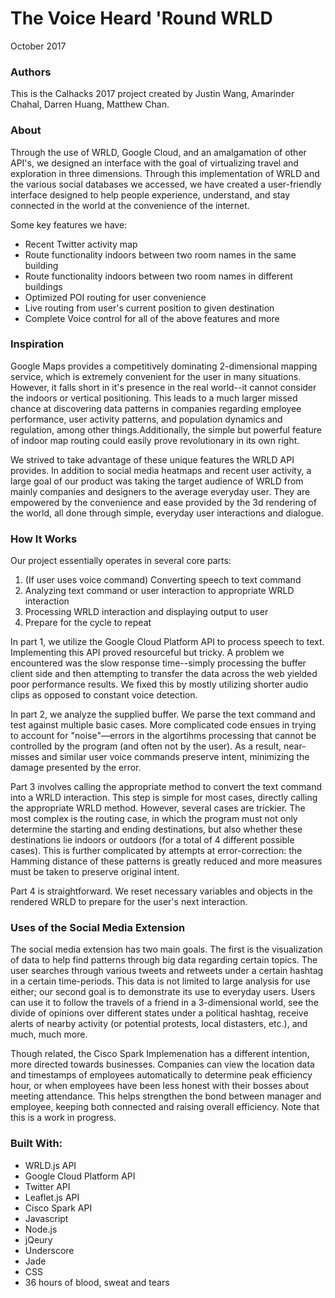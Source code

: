 # The Voice Heard 'Round WRLD

October 2017

### Authors
This is the Calhacks 2017 project created by Justin Wang, Amarinder Chahal, Darren Huang, Matthew Chan. 

### About
Through the use of WRLD, Google Cloud, and an amalgamation of other API's, we designed an interface with the goal of virtualizing travel and exploration in three dimensions.  Through this implementation of WRLD and the various social databases we accessed, we have created a user-friendly interface designed to help people experience, understand, and stay connected in the world at the convenience of the internet.

Some key features we have:

- Recent Twitter activity map
- Route functionality indoors between two room names in the same building
- Route functionality indoors between two room names in different buildings
- Optimized POI routing for user convenience
- Live routing from user's current position to given destination
- Complete Voice control for all of the above features and more

### Inspiration

Google Maps provides a competitively dominating 2-dimensional mapping service, which is extremely convenient for the user in many situations. However, it falls short in it's presence in the real world--it cannot consider the indoors or vertical positioning. This leads to a much larger missed chance at discovering data patterns in companies regarding employee performance, user activity patterns, and population dynamics and regulation, among other things.Additionally, the simple but powerful feature of indoor map routing could easily prove revolutionary in its own right.

We strived to take advantage of these unique features the WRLD API provides. In addition to social media heatmaps and recent user activity, a large goal of our product was taking the target audience of WRLD from mainly companies and designers to the average everyday user. They are empowered by the convenience and ease provided by the 3d rendering of the world, all done through simple, everyday user interactions and dialogue. 

### How It Works

Our project essentially operates in several core parts:

1. (If user uses voice command) Converting speech to text command
2. Analyzing text command or user interaction to appropriate WRLD interaction
3. Processing WRLD interaction and displaying output to user
4. Prepare for the cycle to repeat
    
In part 1, we utilize the Google Cloud Platform API to process speech to text. Implementing this API proved resourceful but tricky. A problem we encountered was the slow response time--simply processing the buffer client side and then attempting to transfer the data across the web yielded poor performance results. We fixed this by mostly utilizing shorter audio clips as opposed to constant voice detection.

In part 2, we analyze the supplied buffer. We parse the text command and test against multiple basic cases. More complicated code ensues in trying to account for "noise"&mdash;errors in the algortihms processing that cannot be controlled by the program (and often not by the user). As a result, near-misses and similar user voice commands preserve intent, minimizing the damage presented by the error.

Part 3 involves calling the appropriate method to convert the text command into a WRLD interaction. This step is simple for most cases, directly calling the appropriate WRLD method. However, several cases are trickier. The most complex is the routing case, in which the program must not only determine the starting and ending destinations, but also whether these destinations lie indoors or outdoors (for a total of 4 different possible cases). This is further complicated by attempts at error-correction: the Hamming distance of these patterns is greatly reduced and more measures must be taken to preserve original intent.

Part 4 is straightforward. We reset necessary variables and objects in the rendered WRLD to prepare for the user's next interaction.

### Uses of the Social Media Extension

The social media extension has two main goals. The first is the visualization of data to help find patterns through big data regarding certain topics. The user searches through various tweets and retweets under a certain hashtag in a certain time-periods. This data is not limited to large analysis for use either; our second goal is to demonstrate its use to everyday users. Users can use it to follow the travels of a friend in a 3-dimensional world, see the divide of opinions over different states under a political hashtag, receive alerts of nearby activity (or potential protests, local distasters, etc.), and much, much more.

Though related, the Cisco Spark Implemenation has a different intention, more directed towards businesses. Companies can view the location data and timestamps of employees automatically to determine peak efficiency hour, or when employees have been less honest with their bosses about meeting attendance. This helps strengthen the bond between manager and employee, keeping both connected and raising overall efficiency. Note that this is a work in progress.

### Built With:

- WRLD.js API
- Google Cloud Platform API
- Twitter API
- Leaflet.js API
- Cisco Spark API
- Javascript
- Node.js
- jQeury
- Underscore
- Jade
- CSS
- 36 hours of blood, sweat and tears




